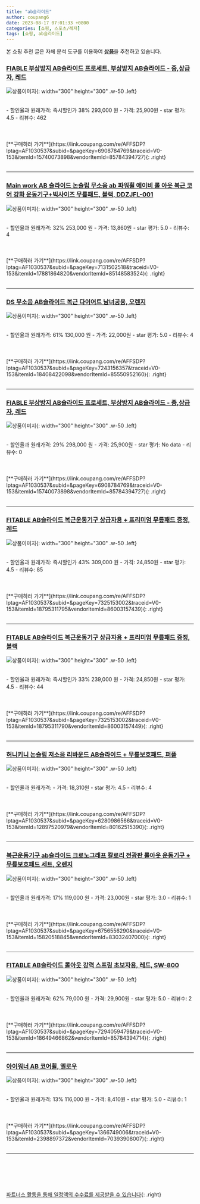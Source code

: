 ```yaml
---
title: "ab슬라이드"
author: coupang6
date: 2023-08-17 07:01:33 +0800
categories: [쇼핑, 스포츠/레저]
tags: [쇼핑, ab슬라이드]
---
```


본 쇼핑 추천 글은 자체 분석 도구를 이용하여 [**상품**](https://link.coupang.com/a/bao1ui)을 추천하고 있습니다.

### [FIABLE 부상방지 AB슬라이드 프로세트, 부상방지 AB슬라이드 - 중,상급자, 레드](https://link.coupang.com/re/AFFSDP?lptag=AF1030537&subid=&pageKey=6908784769&traceid=V0-153&itemId=15740073898&vendorItemId=85784394727)

![상품이미지](https://thumbnail8.coupangcdn.com/thumbnails/remote/230x230ex/image/vendor_inventory/d521/f08845100eb9b7310296673a8c2382611494d439203d47527203023680cb.jpg){: width="300" height="300" .w-50 .left}


<br>
- 할인율과 원래가격: 즉시할인가 38%  293,000   원
- 가격: 25,900원
- star 평가: 4.5
- 리뷰수: 462
<br>
<br>
<br>
<br>
[**구매하러 가기**](https://link.coupang.com/re/AFFSDP?lptag=AF1030537&subid=&pageKey=6908784769&traceid=V0-153&itemId=15740073898&vendorItemId=85784394727){: .right}
<br>
<br>

---

### [Main work AB 슬라이드 논슬립 무소음 ab 파워휠 에이비 롤 아웃 복근 코어 강화 운동기구+빅사이즈 무릎패드, 블랙, DDZJFL-001](https://link.coupang.com/re/AFFSDP?lptag=AF1030537&subid=&pageKey=7131502518&traceid=V0-153&itemId=17881864820&vendorItemId=85148583524)

![상품이미지](https://thumbnail7.coupangcdn.com/thumbnails/remote/230x230ex/image/vendor_inventory/e680/8a8230e9c6e7d6c346881c334a55c00daf111d42a14caec528191f255446.jpg){: width="300" height="300" .w-50 .left}


<br>
- 할인율과 원래가격: 32%  253,000   원
- 가격: 13,860원
- star 평가: 5.0
- 리뷰수: 4
<br>
<br>
<br>
<br>
[**구매하러 가기**](https://link.coupang.com/re/AFFSDP?lptag=AF1030537&subid=&pageKey=7131502518&traceid=V0-153&itemId=17881864820&vendorItemId=85148583524){: .right}
<br>
<br>

---

### [DS 무소음 AB슬라이드 복근 다이어트 남녀공용, 오렌지](https://link.coupang.com/re/AFFSDP?lptag=AF1030537&subid=&pageKey=7243156357&traceid=V0-153&itemId=18408422098&vendorItemId=85550952160)

![상품이미지](https://thumbnail9.coupangcdn.com/thumbnails/remote/230x230ex/image/vendor_inventory/0675/fcafa11c06da830fa013465043a31a6bfeb2ce151e10b0d58b7ccff4bdc7.jpg){: width="300" height="300" .w-50 .left}


<br>
- 할인율과 원래가격: 61%  130,000   원
- 가격: 22,000원
- star 평가: 5.0
- 리뷰수: 4
<br>
<br>
<br>
<br>
[**구매하러 가기**](https://link.coupang.com/re/AFFSDP?lptag=AF1030537&subid=&pageKey=7243156357&traceid=V0-153&itemId=18408422098&vendorItemId=85550952160){: .right}
<br>
<br>

---

### [FIABLE 부상방지 AB슬라이드 프로세트, 부상방지 AB슬라이드 - 중,상급자, 레드](https://link.coupang.com/re/AFFSDP?lptag=AF1030537&subid=&pageKey=6908784769&traceid=V0-153&itemId=15740073898&vendorItemId=85784394727)

![상품이미지](https://thumbnail8.coupangcdn.com/thumbnails/remote/230x230ex/image/vendor_inventory/d521/f08845100eb9b7310296673a8c2382611494d439203d47527203023680cb.jpg){: width="300" height="300" .w-50 .left}


<br>
- 할인율과 원래가격: 29%  298,000   원
- 가격: 25,900원
- star 평가: No data
- 리뷰수: 0
<br>
<br>
<br>
<br>
[**구매하러 가기**](https://link.coupang.com/re/AFFSDP?lptag=AF1030537&subid=&pageKey=6908784769&traceid=V0-153&itemId=15740073898&vendorItemId=85784394727){: .right}
<br>
<br>

---

### [FITABLE AB슬라이드 복근운동기구 상급자용 + 프리미엄 무릎패드 증정, 레드](https://link.coupang.com/re/AFFSDP?lptag=AF1030537&subid=&pageKey=7325153002&traceid=V0-153&itemId=18795311795&vendorItemId=86003157439)

![상품이미지](https://thumbnail10.coupangcdn.com/thumbnails/remote/230x230ex/image/vendor_inventory/88a6/3fe3d05e6304c2ee40deb8dedd4a15646cedcf1f73fde262ef54a6ca9576.jpg){: width="300" height="300" .w-50 .left}


<br>
- 할인율과 원래가격: 즉시할인가 43%  309,000   원
- 가격: 24,850원
- star 평가: 4.5
- 리뷰수: 85
<br>
<br>
<br>
<br>
[**구매하러 가기**](https://link.coupang.com/re/AFFSDP?lptag=AF1030537&subid=&pageKey=7325153002&traceid=V0-153&itemId=18795311795&vendorItemId=86003157439){: .right}
<br>
<br>

---

### [FITABLE AB슬라이드 복근운동기구 상급자용 + 프리미엄 무릎패드 증정, 블랙](https://link.coupang.com/re/AFFSDP?lptag=AF1030537&subid=&pageKey=7325153002&traceid=V0-153&itemId=18795311790&vendorItemId=86003157449)

![상품이미지](https://thumbnail7.coupangcdn.com/thumbnails/remote/230x230ex/image/vendor_inventory/f9c1/e2772cacc9ae42211dcd6fd910f92f47bcdc08c9ff709b0f97fa01f7f9f3.jpg){: width="300" height="300" .w-50 .left}


<br>
- 할인율과 원래가격: 즉시할인가 33%  239,000   원
- 가격: 24,850원
- star 평가: 4.5
- 리뷰수: 44
<br>
<br>
<br>
<br>
[**구매하러 가기**](https://link.coupang.com/re/AFFSDP?lptag=AF1030537&subid=&pageKey=7325153002&traceid=V0-153&itemId=18795311790&vendorItemId=86003157449){: .right}
<br>
<br>

---

### [허니키니 논슬립 저소음 리바운드 AB슬라이드 + 무릎보호패드, 퍼플](https://link.coupang.com/re/AFFSDP?lptag=AF1030537&subid=&pageKey=6280986566&traceid=V0-153&itemId=12897520979&vendorItemId=80162515390)

![상품이미지](https://thumbnail9.coupangcdn.com/thumbnails/remote/230x230ex/image/retail/images/4366494690009331-000d91bd-2eef-47f4-a898-ec5b3c4f1fc6.jpg){: width="300" height="300" .w-50 .left}


<br>
- 할인율과 원래가격: 
- 가격: 18,310원
- star 평가: 4.5
- 리뷰수: 4
<br>
<br>
<br>
<br>
[**구매하러 가기**](https://link.coupang.com/re/AFFSDP?lptag=AF1030537&subid=&pageKey=6280986566&traceid=V0-153&itemId=12897520979&vendorItemId=80162515390){: .right}
<br>
<br>

---

### [복근운동기구 ab슬라이드 크로노그래프 칼로리 전광판 롤아웃 운동기구 + 무릎보호패드 세트, 오렌지](https://link.coupang.com/re/AFFSDP?lptag=AF1030537&subid=&pageKey=6756556290&traceid=V0-153&itemId=15820518845&vendorItemId=83032407000)

![상품이미지](https://thumbnail10.coupangcdn.com/thumbnails/remote/230x230ex/image/vendor_inventory/c965/0cab88d29e1254980407ee91284ea03e247949a3d4b4ebc23bd9feccf903.jpg){: width="300" height="300" .w-50 .left}


<br>
- 할인율과 원래가격: 17%  119,000   원
- 가격: 23,000원
- star 평가: 3.0
- 리뷰수: 1
<br>
<br>
<br>
<br>
[**구매하러 가기**](https://link.coupang.com/re/AFFSDP?lptag=AF1030537&subid=&pageKey=6756556290&traceid=V0-153&itemId=15820518845&vendorItemId=83032407000){: .right}
<br>
<br>

---

### [FITABLE AB슬라이드 롤아웃 강력 스프링 초보자용, 레드, SW-800](https://link.coupang.com/re/AFFSDP?lptag=AF1030537&subid=&pageKey=7294059479&traceid=V0-153&itemId=18649466862&vendorItemId=85784394714)

![상품이미지](https://thumbnail7.coupangcdn.com/thumbnails/remote/230x230ex/image/vendor_inventory/0a40/700f4a10a9b8b3cb6f36a3f713296effafcd2857e0db878bd12d260cb863.jpg){: width="300" height="300" .w-50 .left}


<br>
- 할인율과 원래가격: 62%  79,000   원
- 가격: 29,900원
- star 평가: 5.0
- 리뷰수: 2
<br>
<br>
<br>
<br>
[**구매하러 가기**](https://link.coupang.com/re/AFFSDP?lptag=AF1030537&subid=&pageKey=7294059479&traceid=V0-153&itemId=18649466862&vendorItemId=85784394714){: .right}
<br>
<br>

---

### [아이워너 AB 코어휠, 옐로우](https://link.coupang.com/re/AFFSDP?lptag=AF1030537&subid=&pageKey=1366749006&traceid=V0-153&itemId=2398897372&vendorItemId=70393908007)

![상품이미지](https://thumbnail6.coupangcdn.com/thumbnails/remote/230x230ex/image/retail/images/2020/03/11/15/5/2e32b8a4-1003-4125-ac56-5519cfef108c.jpg){: width="300" height="300" .w-50 .left}


<br>
- 할인율과 원래가격: 13%  116,000   원
- 가격: 8,410원
- star 평가: 5.0
- 리뷰수: 1
<br>
<br>
<br>
<br>
[**구매하러 가기**](https://link.coupang.com/re/AFFSDP?lptag=AF1030537&subid=&pageKey=1366749006&traceid=V0-153&itemId=2398897372&vendorItemId=70393908007){: .right}
<br>
<br>

---
<br><br><br><br><br> [파트너스 활동을 통해 일정액의 수수료를 제공받을 수 있습니다](https://link.coupang.com/a/bao1ui){: .right}